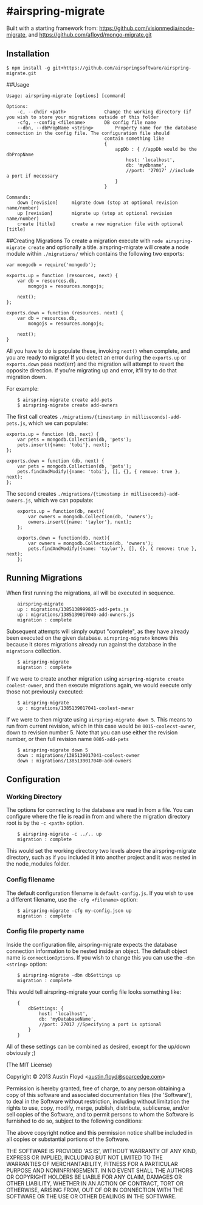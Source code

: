 #airspring-migrate
=============

Built with a starting framework from: https://github.com/visionmedia/node-migrate, and https://github.com/afloyd/mongo-migrate.git


## Installation
	$ npm install -g git+https://github.com/airspringsoftware/airspring-migrate.git
	
##Usage
```
Usage: airspring-migrate [options] [command]

Options:
	-c, --chdir <path>				Change the working directory (if you wish to store your migrations outside of this folder
	-cfg, --config <filename>		DB config file name
	--dbn, --dbPropName <string>		Property name for the database connection in the config file. The configuration file should 
									contain something like 
									{ 	
										appDb : { //appDb would be the dbPropName
											host: 'localhost', 
											db: 'mydbname',
											//port: '27017' //include a port if necessary
										}
									}
	
Commands:
	down [revision]		migrate down (stop at optional revision name/number)
	up [revision]		migrate up (stop at optional revision name/number)
	create [title]		create a new migration file with optional [title]
```

##Creating Migrations
To create a migration execute with `node airspring-migrate create` and optionally a title. airspring-migrate will create a node module within `./migrations/` which contains the following two exports:
```
var mongodb = require('mongodb');

exports.up = function (resources, next) {
    var db = resources.db,
        mongojs = resources.mongojs;

	next();
};

exports.down = function (resources. next) {
    var db = resources.db,
        mongojs = resources.mongojs;

	next();
}
```

All you have to do is populate these, invoking `next()` when complete, and you are ready to migrate! If you detect an error during the `exports.up` or `exports.down` pass next(err) and the migration will attempt to revert the opposite direction. If you're migrating up and error, it'll try to do that migration down.

For example:

```
	$ airspring-migrate create add-pets
	$ airspring-migrate create add-owners
```

The first call creates `./migrations/{timestamp in milliseconds)-add-pets.js`, which we can populate:
```
exports.up = function (db, next) {
	var pets = mongodb.Collection(db, 'pets');
	pets.insert({name: 'tobi'}, next);
};

exports.down = function (db, next) {
	var pets = mongodb.Collection(db, 'pets');
	pets.findAndModify({name: 'tobi'}, [], {}, { remove: true }, next);
};
```

The second creates `./migrations/{timestamp in milliseconds}-add-owners.js`, which we can populate:
```
	exports.up = function(db, next){
		var owners = mongodb.Collection(db, 'owners');
		owners.insert({name: 'taylor'}, next);		
    };

	exports.down = function(db, next){
		var owners = mongodb.Collection(db, 'owners');
		pets.findAndModify({name: 'taylor'}, [], {}, { remove: true }, next);
	};
```

## Running Migrations
When first running the migrations, all will be executed in sequence.

```
	airspring-migrate
	up : migrations/1385138999835-add-pets.js
	up : migrations/1385139017040-add-owners.js
	migration : complete
```

Subsequent attempts will simply output "complete", as they have already been executed on the given database. `airspring-migrate` knows this because it stores migrations already run against the database in the `migrations` collection.
```
	$ airspring-migrate
	migration : complete
```

If we were to create another migration using `airspring-migrate create coolest-owner`, and then execute migrations again, we would execute only those not previously executed:
```
	$ airspring-migrate
	up : migrations/1385139017041-coolest-owner
```

If we were to then migrate using `airspring-migrate down 5`. This means to run from current revision, which in this case would be `0015-coolecst-owner`, down to revision number 5. Note that you can use either the revision number, or then full revision name `0005-add-pets`
```
	$ airspring-migrate down 5
	down : migrations/1385139017041-coolest-owner
	down : migrations/1385139017040-add-owners
```

## Configuration
### Working Directory
The options for connecting to the database are read in from a file. You can configure where the file is read in from and where the migration directory root is by the `-c <path>` option.
```
	$ airspring-migrate -c ../.. up
	migration : complete
```
This would set the working directory two levels above the airspring-migrate directory, such as if you included it into another project and it was nested in the node_modules folder.

### Config filename
The default configuration filename is `default-config.js`. If you wish to use a different filename, use the `-cfg <filename>` option:
```
	$ airspring-migrate -cfg my-config.json up
	migration : complete
```

### Config file property name
Inside the configuration file, airspring-migrate expects the database connection information to be nested inside an object. The default object name is `connectionOptions`. If you wish to change this you can use the `-dbn <string>` option:
```
	$ airspring-migrate -dbn dbSettings up
	migration : complete
```
This would tell airspring-migrate your config file looks something like:
```
	{
		dbSettings: {
			host: 'localhost',
			db: 'myDatabaseName',
			//port: 27017 //Specifying a port is optional
		}
	}
```


All of these settings can be combined as desired, except for the up/down obviously ;)














(The MIT License)

Copyright &copy; 2013 Austin Floyd &lt;austin.floyd@sparcedge.com&gt;

Permission is hereby granted, free of charge, to any person obtaining
a copy of this software and associated documentation files (the
'Software'), to deal in the Software without restriction, including
without limitation the rights to use, copy, modify, merge, publish,
distribute, sublicense, and/or sell copies of the Software, and to
permit persons to whom the Software is furnished to do so, subject to
the following conditions:

The above copyright notice and this permission notice shall be
included in all copies or substantial portions of the Software.

THE SOFTWARE IS PROVIDED 'AS IS', WITHOUT WARRANTY OF ANY KIND,
EXPRESS OR IMPLIED, INCLUDING BUT NOT LIMITED TO THE WARRANTIES OF
MERCHANTABILITY, FITNESS FOR A PARTICULAR PURPOSE AND NONINFRINGEMENT.
IN NO EVENT SHALL THE AUTHORS OR COPYRIGHT HOLDERS BE LIABLE FOR ANY
CLAIM, DAMAGES OR OTHER LIABILITY, WHETHER IN AN ACTION OF CONTRACT,
TORT OR OTHERWISE, ARISING FROM, OUT OF OR IN CONNECTION WITH THE
SOFTWARE OR THE USE OR OTHER DEALINGS IN THE SOFTWARE.


